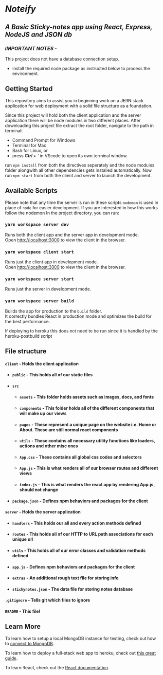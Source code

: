 # _**Noteify**_

## _**A Basic Sticky-notes app using React, Express, NodeJS and JSON db**_

### _**IMPORTANT NOTES**_ - 
This project does not have a database connection setup.
- Install the required node package as instructed below to process the environment.


## Getting Started
This repository aims to assist you in beginning work on a JERN stack application for web deployment with a solid file structure as a foundation. 

Since this project will hold both the client application and the server application there will be node modules in two different places. After downloading this project file extract the root folder, navigate to the path in terminal:
- Command Prompt for Windows
- Terminal for Mac
- Bash for Linux, or
- press _**Ctrl + `**_ in VScode to open its own terminal window.
   
run `npm install` from both the directives seperately and the node modules folder alongwith all other dependencies gets installed automatically.
Now run `npm start` from both the client and server to launch the development.


## Available Scripts

Please note that any time the server is run in these scripts `nodemon` is used in place of `node` for easier development. If you are interested in how this works follow the nodemon In the project directory, you can run:

### `yarn workspace server dev`

Runs both the client app and the server app in development mode.<br>
Open [http://localhost:3000](http://localhost:3000) to view the client in the browser.

### `yarn workspace client start`

Runs just the client app in development mode.<br>
Open [http://localhost:3000](http://localhost:3000) to view the client in the browser.


### `yarn workspace server start`

Runs just the server in development mode.<br>


### `yarn workspace server build`

Builds the app for production to the `build` folder.<br>
It correctly bundles React in production mode and optimizes the build for the best performance.

If deploying to heroku this does not need to be run since it is handled by the heroku-postbuild script<br>


## File structure
#### `client` - Holds the client application
- #### `public` - This holds all of our static files
- #### `src`
    - #### `assets` - This folder holds assets such as images, docs, and fonts
    - #### `components` - This folder holds all of the different components that will make up our views
    - #### `pages` - These represent a unique page on the website i.e. Home or About. These are still normal react components
    - #### `utils` - These contains all necessary utility functions like loaders, actions and other misc ones
    - #### `App.css` - These contains all global css codes and selectors
    - #### `App.js` - This is what renders all of our browser routes and different views
    - #### `index.js` - This is what renders the react app by rendering App.js, should not change
- #### `package.json` - Defines npm behaviors and packages for the client
#### `server` - Holds the server application
- #### `handlers` - This holds our all and every action methods defined
- #### `routes` - This holds all of our HTTP to URL path associations for each unique url
- #### `utils` - This holds all of our error classes and validation methods defined
- #### `app.js` - Defines npm behaviors and packages for the client
- #### `extras` - An additional rough text file for storing info
- #### `stickynotes.json` - The data file for storing notes database
#### `.gitignore` - Tells git which files to ignore
#### `README` - This file!

## Learn More
To learn how to setup a local MongoDB instance for testing, check out how to [connect to MongoDB](https://docs.mongodb.com/guides/server/drivers/).

To learn how to deploy a full-stack web app to heroku, check out [this great guide](https://daveceddia.com/deploy-react-express-app-heroku/).

To learn React, check out the [React documentation](https://reactjs.org/).
